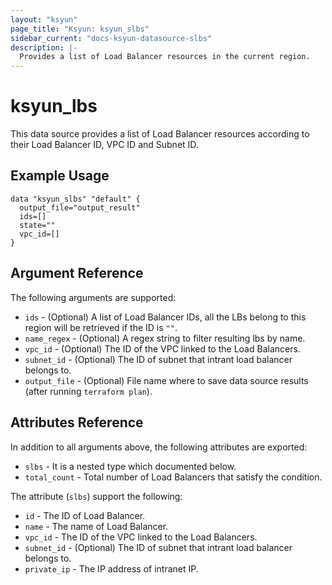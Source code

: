 ```yaml
---
layout: "ksyun"
page_title: "Ksyun: ksyun_slbs"
sidebar_current: "docs-ksyun-datasource-slbs"
description: |-
  Provides a list of Load Balancer resources in the current region.
---
```


# ksyun_lbs

This data source provides a list of Load Balancer resources according to their Load Balancer ID, VPC ID and Subnet ID.

## Example Usage

```hcl
data "ksyun_slbs" "default" {
  output_file="output_result"
  ids=[]
  state=""
  vpc_id=[]
}
```

## Argument Reference

The following arguments are supported:

* `ids` - (Optional) A list of Load Balancer IDs, all the LBs belong to this region will be retrieved if the ID is `""`.
* `name_regex` - (Optional) A regex string to filter resulting lbs by name.
* `vpc_id` - (Optional) The ID of the VPC linked to the Load Balancers.
* `subnet_id` - (Optional) The ID of subnet that intrant load balancer belongs to.
* `output_file` - (Optional) File name where to save data source results (after running `terraform plan`).

## Attributes Reference

In addition to all arguments above, the following attributes are exported:

* `slbs` - It is a nested type which documented below.
* `total_count` - Total number of Load Balancers that satisfy the condition.

The attribute (`slbs`) support the following:

* `id` - The ID of Load Balancer.
* `name` - The name of Load Balancer.
* `vpc_id` - The ID of the VPC linked to the Load Balancers.
* `subnet_id` - (Optional) The ID of subnet that intrant load balancer belongs to. 
* `private_ip` - The IP address of intranet IP.

